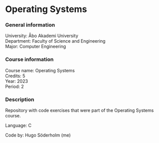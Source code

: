 # Operating Systems
### General information
University: Åbo Akademi University  
Department: Faculty of Science and Engineering  
Major: Computer Engineering
### Course information
Course name: Operating Systems  
Credits: 5  
Year: 2023  
Period: 2
### Description
Repository with code exercises that were part of the Operating Systems course.

Language: C

Code by: Hugo Söderholm (me)
